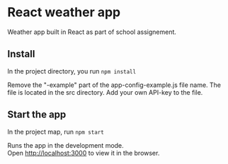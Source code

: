 # React weather app

Weather app built in React as part of school assignement.

## Install

In the project directory, you run `npm install`

Remove the "-example" part of the app-config-example.js file name.
The file is located in the src directory.
Add your own API-key to the file.

## Start the app

In the project map, run `npm start`

Runs the app in the development mode.<br />
Open [http://localhost:3000](http://localhost:3000) to view it in the browser.
